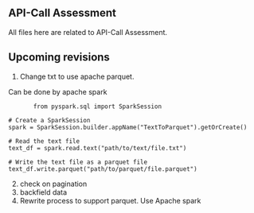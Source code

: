 ## API-Call Assessment
All files here are related to API-Call Assessment. 


## Upcoming revisions

1. Change txt to use apache parquet.

Can be done by apache spark
```
       from pyspark.sql import SparkSession

# Create a SparkSession
spark = SparkSession.builder.appName("TextToParquet").getOrCreate()

# Read the text file
text_df = spark.read.text("path/to/text/file.txt")

# Write the text file as a parquet file
text_df.write.parquet("path/to/parquet/file.parquet")
```
2. check on pagination 
3. backfield data
4. Rewrite process to support parquet. Use Apache spark

